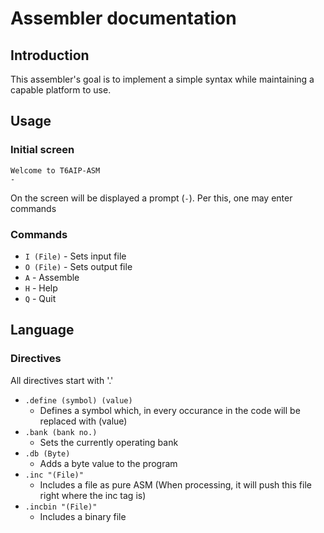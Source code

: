 # Assembler documentation

## Introduction

This assembler's goal is to implement a simple syntax while maintaining a capable platform to use.

## Usage

### Initial screen

```
Welcome to T6AIP-ASM
-
```

On the screen will be displayed a prompt (`-`). Per this, one may enter commands


### Commands

- `I (File)` - Sets input file
- `O (File)` - Sets output file
- `A` - Assemble
- `H` - Help
- `Q` - Quit


## Language

### Directives

All directives start with '.'

- `.define (symbol) (value)`
  - Defines a symbol which, in every occurance in the code will be replaced with (value)
- `.bank (bank no.)`
  - Sets the currently operating bank
- `.db (Byte)`
  - Adds a byte value to the program
- `.inc "(File)"`
  - Includes a file as pure ASM (When processing, it will push this file right where the inc tag is)
- `.incbin "(File)"`
  - Includes a binary file

